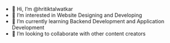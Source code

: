 - 👋 Hi, I’m @hritiktalwatkar
- 👀 I’m interested in Website Designing and Developing
- 🌱 I’m currently learning Backend Development and Application Development
- 💞️ I’m looking to collaborate with other content creators

<!---
hritiktalwatkar/hritiktalwatkar is a ✨ special ✨ repository because its `README.md` (this file) appears on your GitHub profile.
You can click the Preview link to take a look at your changes.
--->
